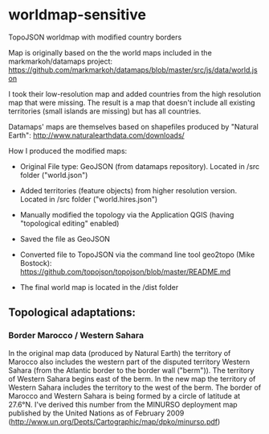 # worldmap-sensitive
TopoJSON worldmap with modified country borders

Map is originally based on the the world maps included in the markmarkoh/datamaps project:
https://github.com/markmarkoh/datamaps/blob/master/src/js/data/world.json

I took their low-resolution map and added countries from the high resolution map that were missing.
The result is a map that doesn't include all existing territories (small islands are missing) but has all countries.

Datamaps' maps are themselves based on shapefiles produced by "Natural Earth": http://www.naturalearthdata.com/downloads/

How I produced the modified maps:
- Original File type: GeoJSON (from datamaps repository). Located in /src folder ("world.json")
- Added territories (feature objects) from higher resolution version. Located in /src folder ("world.hires.json")
- Manually modified the topology via the Application QGIS (having "topological editing" enabled)
- Saved the file as GeoJSON 
- Converted file to TopoJSON via the command line tool geo2topo (Mike Bostock): https://github.com/topojson/topojson/blob/master/README.md 

- The final world map is located in the /dist folder

## Topological adaptations:
### Border Marocco / Western Sahara
In the original map data (produced by Natural Earth) the territory of Marocco also includes the western part of the disputed territory Western Sahara (from the Atlantic border to the border wall ("berm")). The territory of Western Sahara begins east of the berm.
In the new map the territory of Western Sahara includes the territory to the west of the berm.
The border of Marocco and Western Sahara is being formed by a circle of latitude at 27.6°N.
I've derived this number from the MINURSO deployment map published by the United Nations as of February 2009 (http://www.un.org/Depts/Cartographic/map/dpko/minurso.pdf)
